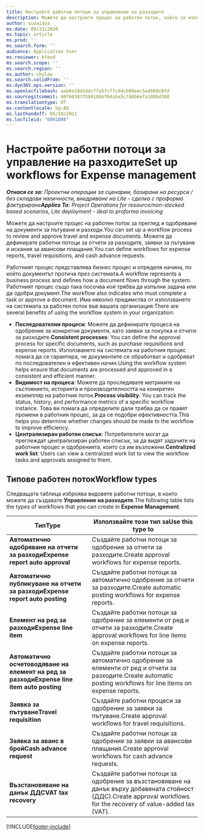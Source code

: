 ```yaml
---
title: Настройте работни потоци за управление на разходите
description: Можете да настроите процес на работен поток, който се използва за преглед и одобряване на документи за пътуване и разходи.
author: suvaidya
ms.date: 09/23/2020
ms.topic: article
ms.prod: ''
ms.search.form: ''
audience: Application User
ms.reviewer: kfend
ms.search.scope: ''
ms.search.region: ''
ms.author: shylaw
ms.search.validFrom: ''
ms.dyn365.ops.version: ''
ms.openlocfilehash: aab6e18d1ddcffa57cf7cd4cb09eec5a4b89c0fd
ms.sourcegitcommit: 40f68387f594180af64a5e5c748b6efa188bd300
ms.translationtype: HT
ms.contentlocale: bg-BG
ms.lasthandoff: 05/10/2021
ms.locfileid: "6001008"
---
```

# <a name="set-up-workflows-for-expense-management"></a><span data-ttu-id="2f2d1-103">Настройте работни потоци за управление на разходите</span><span class="sxs-lookup"><span data-stu-id="2f2d1-103">Set up workflows for Expense management</span></span>

<span data-ttu-id="2f2d1-104">_**Отнася се за:** Проектни операции за сценарии, базирани на ресурси / без складови наличности, внедряване на Lite - сделка с проформа фактуриране_</span><span class="sxs-lookup"><span data-stu-id="2f2d1-104">_**Applies To:** Project Operations for resource/non-stocked based scenarios, Lite deployment - deal to proforma invoicing_</span></span>

<span data-ttu-id="2f2d1-105">Можете да настроите процес на работен поток за преглед и одобряване на документи за пътуване и разходи.</span><span class="sxs-lookup"><span data-stu-id="2f2d1-105">You can set up a workflow process to review and approve travel and expense documents.</span></span> <span data-ttu-id="2f2d1-106">Можете да дефинирате работни потоци за отчети за разходите, заявки за пътуване и искания за авансови плащания.</span><span class="sxs-lookup"><span data-stu-id="2f2d1-106">You can define workflows for expense reports, travel requisitions, and cash advance requests.</span></span>

<span data-ttu-id="2f2d1-107">Работният процес представлява бизнес процес и определя начина, по който документът протича през системата.</span><span class="sxs-lookup"><span data-stu-id="2f2d1-107">A workflow represents a business process and defines how a document flows through the system.</span></span> <span data-ttu-id="2f2d1-108">Работният процес също така посочва кой трябва да изпълни задача или да одобри документ.</span><span class="sxs-lookup"><span data-stu-id="2f2d1-108">The workflow also indicates who must complete a task or approve a document.</span></span> <span data-ttu-id="2f2d1-109">Има няколко предимства от използването на системата за работен поток във вашата организация:</span><span class="sxs-lookup"><span data-stu-id="2f2d1-109">There are several benefits of using the workflow system in your organization:</span></span>

- <span data-ttu-id="2f2d1-110">**Последователни процеси**: Можете да дефинирате процеса на одобрение за конкретни документи, като заявки за покупка и отчети за разходите.</span><span class="sxs-lookup"><span data-stu-id="2f2d1-110">**Consistent processes**: You can define the approval process for specific documents, such as purchase requisitions and expense reports.</span></span> <span data-ttu-id="2f2d1-111">Използването на системата на работния процес помага да се гарантира, че документите се обработват и одобряват по последователен и ефективен начин.</span><span class="sxs-lookup"><span data-stu-id="2f2d1-111">Using the workflow system helps ensure that documents are processed and approved in a consistent and efficient manner.</span></span>
- <span data-ttu-id="2f2d1-112">**Видимост на процеса**: Можете да проследявате метриките на състоянието, историята и производителността на конкретен екземпляр на работния поток.</span><span class="sxs-lookup"><span data-stu-id="2f2d1-112">**Process visibility**: You can track the status, history, and performance metrics of a specific workflow instance.</span></span> <span data-ttu-id="2f2d1-113">Това ви помага да определите дали трябва да се правят промени в работния процес, за да се подобри ефективността.</span><span class="sxs-lookup"><span data-stu-id="2f2d1-113">This helps you determine whether changes should be made to the workflow to improve efficiency.</span></span>
- <span data-ttu-id="2f2d1-114">**Централизиран работен списък**: Потребителите могат да преглеждат централизиран работен списък, за да видят задачите на работния процес и одобренията, които са им възложени.</span><span class="sxs-lookup"><span data-stu-id="2f2d1-114">**Centralized work list**: Users can view a centralized work list to view the workflow tasks and approvals assigned to them.</span></span> 

## <a name="workflow-types"></a><span data-ttu-id="2f2d1-115">Типове работен поток</span><span class="sxs-lookup"><span data-stu-id="2f2d1-115">Workflow types</span></span>

<span data-ttu-id="2f2d1-116">Следващата таблица изброява видовете работни потоци, в които можете да създавате **Управление на разходите**.</span><span class="sxs-lookup"><span data-stu-id="2f2d1-116">The following table lists the types of workflows that you can create in **Expense Management**.</span></span>


|              <span data-ttu-id="2f2d1-117"><strong>Тип</strong></span><span class="sxs-lookup"><span data-stu-id="2f2d1-117"><strong>Type</strong></span></span>              |                   <span data-ttu-id="2f2d1-118"><strong>Използвайте този тип за</strong></span><span class="sxs-lookup"><span data-stu-id="2f2d1-118"><strong>Use this type to</strong></span></span>                   |
|-------------------------------------------------|-----------------------------------------------------------------------|
|   <span data-ttu-id="2f2d1-119"><strong>Автоматично одобряване на отчети за разходи</strong></span><span class="sxs-lookup"><span data-stu-id="2f2d1-119"><strong>Expense report auto approval</strong></span></span> |            <span data-ttu-id="2f2d1-120">Създайте работни потоци за одобрение за отчети за разходите.</span><span class="sxs-lookup"><span data-stu-id="2f2d1-120">Create approval workflows for expense reports.</span></span>             |
|  <span data-ttu-id="2f2d1-121"><strong>Автоматично публикуване на отчети за разходи</strong></span><span class="sxs-lookup"><span data-stu-id="2f2d1-121"><strong>Expense report auto posting</strong></span></span>   |        <span data-ttu-id="2f2d1-122">Създайте работни потоци за автоматично одобрение за отчети за разходите.</span><span class="sxs-lookup"><span data-stu-id="2f2d1-122">Create automatic posting workflows for expense reports.</span></span>        |
|       <span data-ttu-id="2f2d1-123"><strong>Елемент на ред за разходи</strong></span><span class="sxs-lookup"><span data-stu-id="2f2d1-123"><strong>Expense line item</strong></span></span>        |     <span data-ttu-id="2f2d1-124">Създайте работни потоци за одобрение за елементи от ред и отчети за разходите.</span><span class="sxs-lookup"><span data-stu-id="2f2d1-124">Create approval workflows for line items on expense reports.</span></span>      |
| <span data-ttu-id="2f2d1-125"><strong>Автоматично осчетоводяване на елемент на ред за разходи</strong></span><span class="sxs-lookup"><span data-stu-id="2f2d1-125"><strong>Expense line item auto posting</strong></span></span> | <span data-ttu-id="2f2d1-126">Създайте работни потоци за автоматично одобрение за елементи от ред и отчети за разходите.</span><span class="sxs-lookup"><span data-stu-id="2f2d1-126">Create automatic posting workflows for line items on expense reports.</span></span> |
|       <span data-ttu-id="2f2d1-127"><strong>Заявка за пътуване</strong></span><span class="sxs-lookup"><span data-stu-id="2f2d1-127"><strong>Travel requisition</strong></span></span>       |          <span data-ttu-id="2f2d1-128">Създайте работни процеси за одобрение за заявки за пътуване.</span><span class="sxs-lookup"><span data-stu-id="2f2d1-128">Create approval workflows for travel requisitions.</span></span>           |
|      <span data-ttu-id="2f2d1-129"><strong>Заявка за аванс в брой</strong></span><span class="sxs-lookup"><span data-stu-id="2f2d1-129"><strong>Cash advance request</strong></span></span>      |         <span data-ttu-id="2f2d1-130">Създайте работни потоци за одобрение за заявки за авансови плащания.</span><span class="sxs-lookup"><span data-stu-id="2f2d1-130">Create approval workflows for cash advance requests.</span></span>          |
|        <span data-ttu-id="2f2d1-131"><strong>Възстановяване на данък ДДС</strong></span><span class="sxs-lookup"><span data-stu-id="2f2d1-131"><strong>VAT tax recovery</strong></span></span>        | <span data-ttu-id="2f2d1-132">Създайте работни потоци за одобрение за възстановяване на данък върху добавената стойност (ДДС).</span><span class="sxs-lookup"><span data-stu-id="2f2d1-132">Create approval workflows for the recovery of value-added tax (VAT).</span></span>  |


[!INCLUDE[footer-include](../includes/footer-banner.md)]